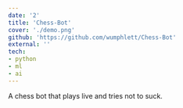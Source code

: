 ```yaml
---
date: '2'
title: 'Chess-Bot'
cover: './demo.png'
github: 'https://github.com/wumphlett/Chess-Bot'
external: ''
tech:
- python
- ml
- ai
---
```


A chess bot that plays live and tries not to suck.